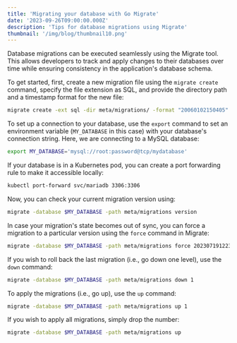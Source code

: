 ```yaml
---
title: 'Migrating your database with Go Migrate'
date: '2023-09-26T09:00:00.000Z'
description: 'Tips for database migrations using Migrate'
thumbnail: '/img/blog/thumbnail10.png'
---
```


Database migrations can be executed seamlessly using the Migrate tool. This allows developers to track and apply changes to their databases over time while ensuring consistency in the application's database schema.

To get started, first, create a new migration file using the `migrate create` command, specify the file extension as SQL, and provide the directory path and a timestamp format for the new file:

```bash
migrate create -ext sql -dir meta/migrations/ -format "20060102150405"
```

To set up a connection to your database, use the `export` command to set an environment variable (`MY_DATABASE` in this case) with your database's connection string. Here, we are connecting to a MySQL database:

```bash
export MY_DATABASE='mysql://root:password@tcp/mydatabase'
```

If your database is in a Kubernetes pod, you can create a port forwarding rule to make it accessible locally:

```bash
kubectl port-forward svc/mariadb 3306:3306
```

Now, you can check your current migration version using:

```bash
migrate -database $MY_DATABASE -path meta/migrations version
```

In case your migration's state becomes out of sync, you can force a migration to a particular version using the `force` command in Migrate:

```bash
migrate -database $MY_DATABASE -path meta/migrations force 20230719122330
```

If you wish to roll back the last migration (i.e., go down one level), use the `down` command:

```bash
migrate -database $MY_DATABASE -path meta/migrations down 1
```

To apply the migrations (i.e., go up), use the `up` command:

```bash
migrate -database $MY_DATABASE -path meta/migrations up 1
```

If you wish to apply all migrations, simply drop the number: 

```bash
migrate -database $MY_DATABASE -path meta/migrations up
```
